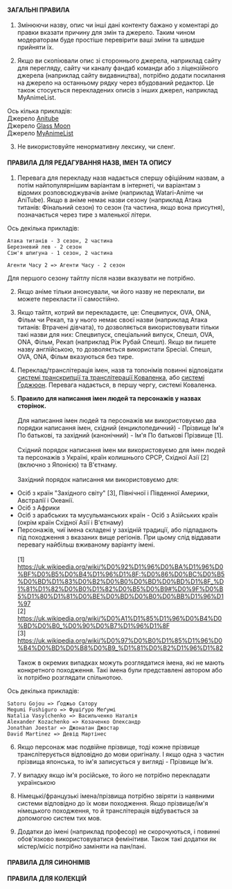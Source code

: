 #### ЗАГАЛЬНІ ПРАВИЛА

1. Змінюючи назву, опис чи інші дані контенту бажано у коментарі до правки вказати причину для змін та джерело. Таким чином модераторам буде простіше перевірити ваші зміни та швидше прийняти їх.

2. Якщо ви скопіювали опис зі стороннього джерела, наприклад сайту для перегляду, сайту чи каналу фандаб команди або з ліцензійного джерела (наприклад сайту видавництва), потрібно додати посилання на джерело на останньому рядку через вбудований редактор. Це також стосується перекладених описів з інших джерел, наприклад MyAnimeList.

Ось кілька прикладів: \
Джерело [Anitube](https://anitube.in.ua/4465-sousou-no-frieren.html) \
Джерело [Glass Moon](https://t.me/gwean_maslinka/5930) \
Джерело [MyAnimeList](https://myanimelist.net/anime/52991/Sousou_no_Frieren)


3. Не використовуйте ненормативну лексику, чи сленг.


#### ПРАВИЛА ДЛЯ РЕДАГУВАННЯ НАЗВ, ІМЕН ТА ОПИСУ

1. Перевага для перекладу назв надається спершу офіційним назвам, а потім найпопулярнішим варіантам в інтернеті, чи варіантам з відомих розповсюджувачів аніме (наприклад Watari-Anime чи AniTube). Якщо в аніме немає назви сезону (наприклад Атака титанів: Фінальний сезон) то сезон (та частина, якщо вона присутня), позначається через тире з маленької літери.

Ось декілька прикладів:
```
Атака титанів - 3 сезон, 2 частина
Березневий лев - 2 сезон
Сім'я шпигуна - 1 сезон, 2 частина

Агенти Часу 2 => Агенти Часу - 2 сезон
```

Для першого сезону тайтлу після назви вказувати не потрібно.

2. Якщо аніме тільки анонсували, чи його назву не переклали, ви можете перекласти її самостійно.

3. Якщо тайтл, котрий ви перекладаєте, це: Спецвипуск, OVA, ONA, Фільм чи Рекап, та у нього немає своєї назви (наприклад Атака титанів: Втрачені дівчата), то дозволяється використовувати тільки такі назви для них: Спецвипуск, спеціальний випуск, Спешл, OVA, ONA, Фільм, Рекап (наприклад Ріж Рубай Спешл). Якщо ви пишете назву англійською, то дозволяється використати Special. Спешл, OVA, ONA, Фільм вказуються без тире.

4. Переклад/транслітерація імен, назв та топонімів повинні відповідати [системі транскрипції та транслітерації Коваленка](https://uk.wikipedia.org/wiki/%D0%AF%D0%BF%D0%BE%D0%BD%D1%81%D1%8C%D0%BA%D0%BE-%D1%83%D0%BA%D1%80%D0%B0%D1%97%D0%BD%D1%81%D1%8C%D0%BA%D1%96_%D1%81%D0%B8%D1%81%D1%82%D0%B5%D0%BC%D0%B8_%D1%82%D1%80%D0%B0%D0%BD%D1%81%D0%BA%D1%80%D0%B8%D0%BF%D1%86%D1%96%D1%97_%D1%82%D0%B0_%D1%82%D1%80%D0%B0%D0%BD%D1%81%D0%BB%D1%96%D1%82%D0%B5%D1%80%D0%B0%D1%86%D1%96%D1%97#%D0%9A%D0%BE%D0%B2%D0%B0%D0%BB%D0%B5%D0%BD%D0%BA%D0%BE_(2012)), або [системі Ґоджюон](https://uk.wikipedia.org/wiki/%D0%AF%D0%BF%D0%BE%D0%BD%D1%81%D1%8C%D0%BA%D0%BE-%D1%83%D0%BA%D1%80%D0%B0%D1%97%D0%BD%D1%81%D1%8C%D0%BA%D1%96_%D1%81%D0%B8%D1%81%D1%82%D0%B5%D0%BC%D0%B8_%D1%82%D1%80%D0%B0%D0%BD%D1%81%D0%BA%D1%80%D0%B8%D0%BF%D1%86%D1%96%D1%97_%D1%82%D0%B0_%D1%82%D1%80%D0%B0%D0%BD%D1%81%D0%BB%D1%96%D1%82%D0%B5%D1%80%D0%B0%D1%86%D1%96%D1%97#%D0%A1%D0%B8%D1%81%D1%82%D0%B5%D0%BC%D0%B0_%D2%90%D0%BE%D0%B4%D0%B6%D1%8E%D0%BE%D0%BD_(2011)). Перевага надається, в першу чергу, системі Коваленка.

5. **Правило для написання імен людей та персонажів у назвах сторінок.** \
\
Для написання імен людей та персонажів ми використовуємо два порядки написання імен, східний (енциклопедичний) -  Прізвище Ім'я По батькові, та західний (канонічний) - Ім'я По батькові Прізвище [1]. \
\
Східний порядок написання імен ми використовуємо для імен людей та персонажів з Україні, країн колишнього СРСР, Східної Азії [2] (включно з Японією) та В'єтнаму. \
\
Західний порядок написання ми використовуємо для: 
- Осіб з країн "Західного світу" [3], Північної і Південної Америки, Австралії і Океанії.
- Осіб з Африки
- Осіб з арабських та мусульманських країн   - Осіб з Азійських країн (окрім країн Східної Азії і В'єтнаму)
- Персонажів, чиї імена складені у західній традиції, або підпадають під походження з вказаних вище регіонів. 
При цьому слід віддавати перевагу найбільш вживаному варіанту імені. \
\
[1] https://uk.wikipedia.org/wiki/%D0%92%D1%96%D0%BA%D1%96%D0%BF%D0%B5%D0%B4%D1%96%D1%8F:%D0%86%D0%BC%D0%B5%D0%BD%D1%83%D0%B2%D0%B0%D0%BD%D0%BD%D1%8F_%D1%81%D1%82%D0%B0%D1%82%D0%B5%D0%B9#%D0%9F%D0%B5%D1%80%D1%81%D0%BE%D0%BD%D0%B0%D0%BB%D1%96%D1%97 \
[2] https://uk.wikipedia.org/wiki/%D0%A1%D1%85%D1%96%D0%B4%D0%BD%D0%B0_%D0%90%D0%B7%D1%96%D1%8F \
[3] https://uk.wikipedia.org/wiki/%D0%97%D0%B0%D1%85%D1%96%D0%B4%D0%BD%D0%B8%D0%B9_%D1%81%D0%B2%D1%96%D1%82 \
\
Також в окремих випадках можуть розглядатися імена, які не мають конкретного походження. Такі імена були представлені автором або їх потрібно розглядати спільнотою.

Ось декілька прикладів:
```
Satoru Gojou => Ґоджьо Сатору
Megumi Fushiguro => Фушіґуро Меґумі
Natalia Vasylchenko => Васильченко Наталія
Alexander Kozachenko => Козаченко Олександр
Jonathan Joestar => Джонатан Джостар
David Martinez => Девід Мартінес
```

6. Якщо персонаж має подвійне прізвище, тоді кожне прізвище транслітерується відповідно до мови оригіналу. І якщо одна з частин прізвища японська, то ім'я записується у вигляді - Прізвище Ім'я.

7. У випадку якщо ім'я російське, то його не потрібно перекладати українською

8. Німецькі/французькі імена/прізвища потрібно звіряти із наявними системи відповідно до їх мови походження. Якщо прізвище/ім'я німецького походження, то й транслітерація відбувається за допомогою систем тих мов.

9.  Додатки до імені (наприклад професор) не скорочуються, і повинні обов'язково використовуватися фемінітиви. Також такі додатки як містер/місіс потрібно заміняти на пан/пані.


#### ПРАВИЛА ДЛЯ СИНОНІМІВ

<!-- TODO -->


#### ПРАВИЛА ДЛЯ КОЛЕКЦІЙ

<!-- TODO -->

